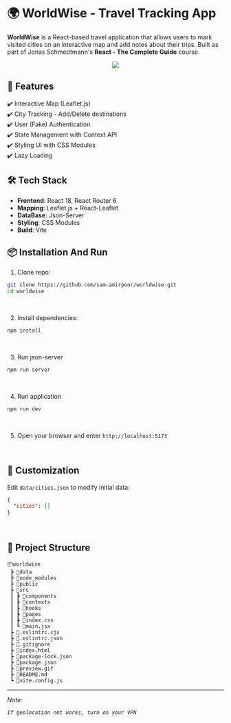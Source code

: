 # 🌍 WorldWise - Travel Tracking App

**WorldWise** is a React-based travel application that allows users to mark visited cities on an interactive map and add notes about their trips. Built as part of Jonas Schmedtmann's **React - The Complete Guide** course.

<div align="center">
  <img src="./preview.gif" />
</div>

## 🚀 Features

✔️ Interactive Map (Leaflet.js)  
✔️ City Tracking - Add/Delete destinations  
✔️ User (Fake) Authentication  
✔️ State Management with Context API  
✔️ Styling UI with CSS Modules  
✔️ Lazy Loading

## 🛠 Tech Stack

- **Frontend**: React 18, React Router 6
- **Mapping**: Leaflet.js + React-Leaflet
- **DataBase**: Json-Server
- **Styling**: CSS Modules
- **Build**: Vite

## 📦 Installation And Run

1. Clone repo:

```bash
git clone https://github.com/sam-amirpoor/worldwise.git
cd worldwise
```

<br />

2. Install dependencies:

```bash
npm install
```

<br />

3. Run json-server

```bash
npm run server
```

<br />

4. Run application

```bash
npm run dev
```

<br />

5. Open your browser and enter `http://localhost:5173`

<br />

## 🔧 Customization

Edit `data/cities.json` to modify initial data:

```json
{
  "cities": []
}
```

<br />

## 📂 Project Structure

```
📦worldwise
 ┣ 📂data
 ┣ 📂node_modules
 ┣ 📂public
 ┣ 📂src
 ┃ ┣ 📂components
 ┃ ┣ 📂contexts
 ┃ ┣ 📂hooks
 ┃ ┣ 📂pages
 ┃ ┣ 📜index.css
 ┃ ┗ 📜main.jsx
 ┣ 📜.eslintrc.cjs
 ┣ 📜.eslintrc.json
 ┣ 📜.gitignore
 ┣ 📜index.html
 ┣ 📜package-lock.json
 ┣ 📜package.json
 ┣ 📜preview.gif
 ┣ 📜README.md
 ┗ 📜vite.config.js
```

---

<em>
Note:

`If geolocation not works, turn on your VPN`
</em>
